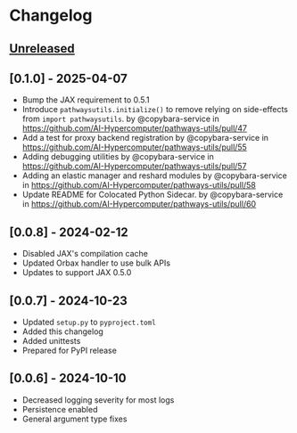 # Changelog

<!--

Changelog follow the https://keepachangelog.com/ standard (at least the headers)

This allow to:

* auto-parsing release notes during the automated releases from github-action:
  https://github.com/marketplace/actions/pypi-github-auto-release
* Have clickable headers in the rendered markdown

To release a new version (e.g. from `1.0.0` -> `2.0.0`):

* Create a new `# [2.0.0] - YYYY-MM-DD` header and add the current
  `[Unreleased]` notes.
* At the end of the file:
  * Define the new link url:
  `[2.0.0]: https://github.com/google-research/my_project/compare/v1.0.0...v2.0.0`
  * Update the `[Unreleased]` url: `v1.0.0...HEAD` -> `v2.0.0...HEAD`

-->

## [Unreleased]

## [0.1.0] - 2025-04-07
* Bump the JAX requirement to 0.5.1
* Introduce `pathwaysutils.initialize()` to remove relying on side-effects from `import pathwaysutils`. by @copybara-service in https://github.com/AI-Hypercomputer/pathways-utils/pull/47
* Add a test for proxy backend registration by @copybara-service in https://github.com/AI-Hypercomputer/pathways-utils/pull/55
* Adding debugging utilities by @copybara-service in https://github.com/AI-Hypercomputer/pathways-utils/pull/57
* Adding an elastic manager and reshard modules by @copybara-service in https://github.com/AI-Hypercomputer/pathways-utils/pull/58
* Update README for Colocated Python Sidecar. by @copybara-service in https://github.com/AI-Hypercomputer/pathways-utils/pull/60

## [0.0.8] - 2024-02-12
* Disabled JAX's compilation cache
* Updated Orbax handler to use bulk APIs
* Updates to support JAX 0.5.0

## [0.0.7] - 2024-10-23
* Updated `setup.py` to `pyproject.toml`
* Added this changelog
* Added unittests
* Prepared for PyPI release

## [0.0.6] - 2024-10-10
* Decreased logging severity for most logs
* Persistence enabled
* General argument type fixes

[Unreleased]: https://github.com/AI-Hypercomputer/pathways-utils/compare/v0.1.0...HEAD

